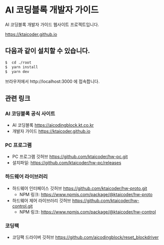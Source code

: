 # AI 코딩블록 개발자 가이드

AI 코딩블록 개발자 가이드 웹사이트 프로젝트입니다.

https://ktaicoder.github.io


## 다음과 같이 설치할 수 있습니다.

```bash
$  cd ./root
$  yarn install
$  yarn dev
```

브라우저에서 http://localhost:3000 에 접속합니다.

## 관련 링크

### AI 코딩블록 공식 사이트

- AI 코딩블록 https://aicodingblock.kt.co.kr
- 개발자 가이드 https://ktaicoder.github.io

### PC 프로그램

- PC 프로그램 깃허브 https://github.com/ktaicoder/hw-pc.git
- 설치파일: https://github.com/ktaicoder/hw-pc/releases

### 하드웨어 라이브러리

- 하드웨어 인터페이스 깃허브 https://github.com/ktaicoder/hw-proto.git
  - NPM 링크: https://www.npmjs.com/package/@ktaicoder/hw-proto
- 하드웨어 제어 라이브러리 깃허브 https://github.com/ktaicoder/hw-control.git
  - NPM 링크: https://www.npmjs.com/package/@ktaicoder/hw-control

### 코딩팩

- 코딩팩 드라이버 깃허브 https://github.com/aicodingblock/reset_blockdriver
